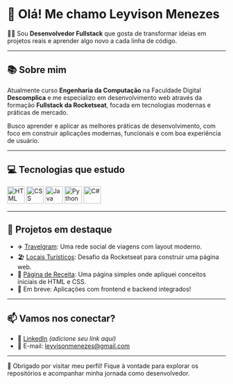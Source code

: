 # 👋 Olá! Me chamo Leyvison Menezes

🧑‍💻 Sou **Desenvolvedor Fullstack** que gosta de transformar ideias em projetos reais e aprender algo novo a cada linha de código.

---

## 📚 Sobre mim

Atualmente curso **Engenharia da Computação** na Faculdade Digital **Descomplica** e me especializo em desenvolvimento web através da formação **Fullstack da Rocketseat**, focada em tecnologias modernas e práticas de mercado.

Busco aprender e aplicar as melhores práticas de desenvolvimento, com foco em construir aplicações modernas, funcionais e com boa experiência de usuário.

---

## 💻 Tecnologias que estudo

<p align="left">
  <img src="https://cdn.jsdelivr.net/gh/devicons/devicon/icons/html5/html5-original.svg" alt="HTML" width="40" height="40"/>
  <img src="https://cdn.jsdelivr.net/gh/devicons/devicon/icons/css3/css3-original.svg" alt="CSS" width="40" height="40"/>
  <img src="https://cdn.jsdelivr.net/gh/devicons/devicon/icons/java/java-original.svg" alt="Java" width="40" height="40"/>
  <img src="https://cdn.jsdelivr.net/gh/devicons/devicon/icons/python/python-original.svg" alt="Python" width="40" height="40"/>
  <img src="https://cdn.jsdelivr.net/gh/devicons/devicon/icons/csharp/csharp-original.svg" alt="C#" width="40" height="40"/>
</p>

---

## 🚀 Projetos em destaque

- ✈️ [Travelgram](https://github.com/Leyvison-Menezes/Projeto-Travelgram): Uma rede social de viagens com layout moderno.
- 🏖️ [Locais Turísticos](https://github.com/Leyvison-Menezes/Projeto_Local_Turistico): Desafio da Rocketseat para construir uma página web.
- 🍰 [Página de Receita](https://github.com/Leyvison-Menezes/Pagina-de-Receita): Uma página simples onde apliquei conceitos iniciais de HTML e CSS.
- 📱 Em breve: Aplicações com frontend e backend integrados!

---

## 📫 Vamos nos conectar?

- 💼 [LinkedIn](https://www.linkedin.com/in/leyvison-menezes/) *(adicione seu link aqui)*
- 📧 E-mail: leyvisonmenezes@gmail.com

---

🤝 Obrigado por visitar meu perfil! Fique à vontade para explorar os repositórios e acompanhar minha jornada como desenvolvedor.
